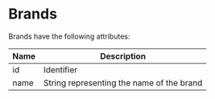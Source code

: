 # Brands

Brands have the following attributes:

Name | Description
-------------- | --------------
id | Identifier
name | String representing the name of the brand
